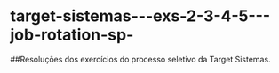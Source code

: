 # target-sistemas---exs-2-3-4-5---job-rotation-sp-

##Resoluções dos exercícios do processo seletivo da Target Sistemas.
